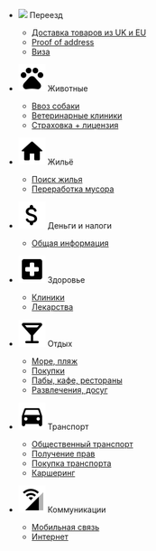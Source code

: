 * ![](/icons/travel.svg) Переезд

    * [Доставка товаров из UK и EU](pages/move/delivery.md)
    * [Proof of address](pages/move/proof.md)
    * [Виза](pages/move/visa.md)


* ![](/docs/icons/pets.svg) Животные

    * [Ввоз собаки](pages/pets/import.md)
    * [Ветеринарные клиники](pages/pets/vets.md)
    * [Страховка + лицензия](pages/pets/insurance.md)


* ![](/docs/icons/home.svg) Жильё

    * [Поиск жилья](pages/home/search.md)
    * [Переработка мусора](pages/home/garbage.md)


* ![](/docs/icons/money.svg) Деньги и налоги

    * [Общая информация](pages/money/common.md)


* ![](/docs/icons/health.svg) Здоровье

    * [Клиники](pages/health/clinics.md)
    * [Лекарства](pages/health/drugs.md)


* ![](/docs/icons/fun.svg) Отдых

    * [Море, пляж](pages/leisure/sea.md)
    * [Покупки](pages/leisure/grocery.md)
    * [Пабы, кафе, рестораны](pages/leisure/pubs.md)
    * [Развлечения, досуг](pages/leisure/fun.md)


* ![](/docs/icons/car.svg) Транспорт

    * [Общественный транспорт](pages/transport/public.md)
    * [Получение прав](pages/transport/license.md)
    * [Покупка транспорта](pages/transport/buy.md)
    * [Каршеринг](pages/transport/carsharing.md)



* ![](/docs/icons/connectivity.svg) Коммуникации

    * [Мобильная связь](pages/communication/mobile.md)
    * [Интернет](pages/communication/internet.md)